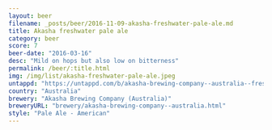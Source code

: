 ```yaml
---
layout: beer
filename: _posts/beer/2016-11-09-akasha-freshwater-pale-ale.md
title: Akasha freshwater pale ale
category: beer
score: 7
beer-date: "2016-03-16"
desc: "Mild on hops but also low on bitterness"
permalink: /beer/:title.html
img: /img/list/akasha-freshwater-pale-ale.jpeg
untappd: "https://untappd.com/b/akasha-brewing-company--australia--freshwater-pale-ale/989914"
country: "Australia"
brewery: "Akasha Brewing Company (Australia)"
breweryURL: "brewery/akasha-brewing-company--australia.html"
style: "Pale Ale - American"
---
```


